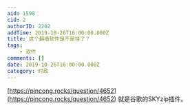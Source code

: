```yaml
---
aid: 1598
cid: 2
authorID: 2202
addTime: 2019-10-26T16:00:00.000Z
title: 这个翻墙软件是不是挂了？
tags:
    - 软件
comments: []
date: 2019-10-26T16:00:00.000Z
category: 时政
---
```


[https://pincong.rocks/question/4652](https://pincong.rocks/question/4652) 就是谷歌的SKYzip插件。
